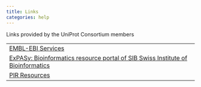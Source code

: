 ```yaml
---
title: Links
categories: help
---
```


Links provided by the UniProt Consortium members

|                                                                                                           |
|:----------------------------------------------------------------------------------------------------------|
| [EMBL-EBI Services](http://www.ebi.ac.uk/services/)                                                       |
| [ExPASy: Bioinformatics resource portal of SIB Swiss Institute of Bioinformatics](http://www.expasy.org/) |
| [PIR Resources](http://proteininformationresource.org/)                                                   |
